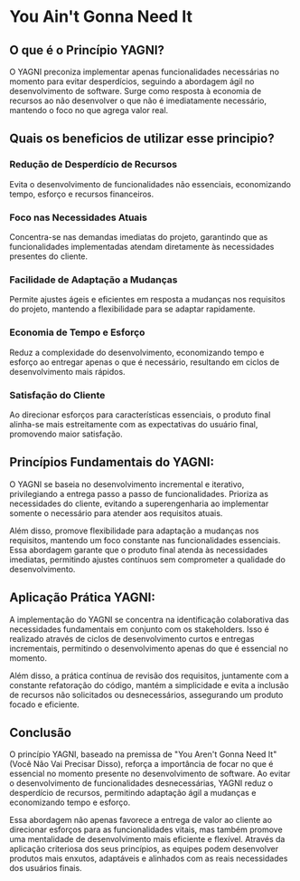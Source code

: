 # You Ain't Gonna Need It

## O que é o Princípio YAGNI?

O YAGNI preconiza implementar apenas funcionalidades necessárias no momento para evitar desperdícios, seguindo a abordagem ágil no desenvolvimento de software.
Surge como resposta à economia de recursos ao não desenvolver o que não é imediatamente necessário, mantendo o foco no que agrega valor real.

## Quais os beneficios de utilizar esse principio?

### Redução de Desperdício de Recursos

Evita o desenvolvimento de funcionalidades não essenciais, economizando tempo, esforço e recursos financeiros.

### Foco nas Necessidades Atuais

Concentra-se nas demandas imediatas do projeto, garantindo que as funcionalidades implementadas atendam diretamente às necessidades presentes do cliente.

### Facilidade de Adaptação a Mudanças

Permite ajustes ágeis e eficientes em resposta a mudanças nos requisitos do projeto, mantendo a flexibilidade para se adaptar rapidamente.

### Economia de Tempo e Esforço

Reduz a complexidade do desenvolvimento, economizando tempo e esforço ao entregar apenas o que é necessário, resultando em ciclos de desenvolvimento mais rápidos.

### Satisfação do Cliente

Ao direcionar esforços para características essenciais, o produto final alinha-se mais estreitamente com as expectativas do usuário final, promovendo maior satisfação.

## Princípios Fundamentais do YAGNI:

O YAGNI se baseia no desenvolvimento incremental e iterativo, privilegiando a entrega passo a passo de funcionalidades. Prioriza as necessidades do cliente, evitando a superengenharia ao implementar somente o necessário para atender aos requisitos atuais.

Além disso, promove flexibilidade para adaptação a mudanças nos requisitos, mantendo um foco constante nas funcionalidades essenciais. Essa abordagem garante que o produto final atenda às necessidades imediatas, permitindo ajustes contínuos sem comprometer a qualidade do desenvolvimento.

## Aplicação Prática YAGNI:

A implementação do YAGNI se concentra na identificação colaborativa das necessidades fundamentais em conjunto com os stakeholders. Isso é realizado através de ciclos de desenvolvimento curtos e entregas incrementais, permitindo o desenvolvimento apenas do que é essencial no momento.

Além disso, a prática contínua de revisão dos requisitos, juntamente com a constante refatoração do código, mantém a simplicidade e evita a inclusão de recursos não solicitados ou desnecessários, assegurando um produto focado e eficiente.

## Conclusão

O princípio YAGNI, baseado na premissa de "You Aren't Gonna Need It" (Você Não Vai Precisar Disso), reforça a importância de focar no que é essencial no momento presente no desenvolvimento de software. Ao evitar o desenvolvimento de funcionalidades desnecessárias, YAGNI reduz o desperdício de recursos, permitindo adaptação ágil a mudanças e economizando tempo e esforço.

Essa abordagem não apenas favorece a entrega de valor ao cliente ao direcionar esforços para as funcionalidades vitais, mas também promove uma mentalidade de desenvolvimento mais eficiente e flexível. Através da aplicação criteriosa dos seus princípios, as equipes podem desenvolver produtos mais enxutos, adaptáveis e alinhados com as reais necessidades dos usuários finais.